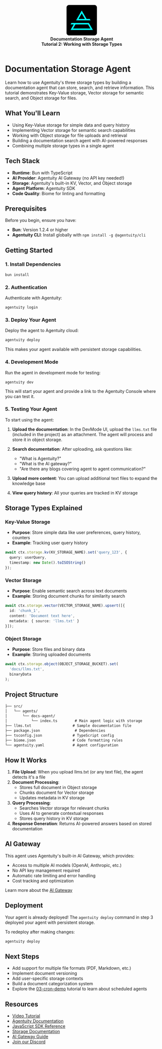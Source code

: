 <div align="center">
    <img src="https://raw.githubusercontent.com/agentuity/cli/refs/heads/main/.github/Agentuity.png" alt="Agentuity" width="100"/> <br/>
    <strong>Documentation Storage Agent</strong> <br/>
    <strong>Tutorial 2: Working with Storage Types</strong> <br/>
<br />
</div>

# Documentation Storage Agent

Learn how to use Agentuity's three storage types by building a documentation agent that can store, search, and retrieve information. This tutorial demonstrates Key-Value storage, Vector storage for semantic search, and Object storage for files.

## What You'll Learn

- Using Key-Value storage for simple data and query history
- Implementing Vector storage for semantic search capabilities
- Working with Object storage for file uploads and retrieval
- Building a documentation search agent with AI-powered responses
- Combining multiple storage types in a single agent

## Tech Stack

- **Runtime**: Bun with TypeScript
- **AI Provider**: Agentuity AI Gateway (no API key needed!)
- **Storage**: Agentuity's built-in KV, Vector, and Object storage
- **Agent Platform**: Agentuity SDK
- **Code Quality**: Biome for linting and formatting

## Prerequisites

Before you begin, ensure you have:

- **Bun**: Version 1.2.4 or higher
- **Agentuity CLI**: Install globally with `npm install -g @agentuity/cli`

## Getting Started

### 1. Install Dependencies

```bash
bun install
```

### 2. Authentication

Authenticate with Agentuity:

```bash
agentuity login
```

### 3. Deploy Your Agent

Deploy the agent to Agentuity cloud:

```bash
agentuity deploy
```

This makes your agent available with persistent storage capabilities.

### 4. Development Mode

Run the agent in development mode for testing:

```bash
agentuity dev
```

This will start your agent and provide a link to the Agentuity Console where you can test it.

### 5. Testing Your Agent

To start using the agent:

1. **Upload the documentation**: In the DevMode UI, upload the `llms.txt` file (included in the project) as an attachment. The agent will process and store it in object storage.

2. **Search documentation**: After uploading, ask questions like:
   - "What is Agentuity?"
   - "What is the AI gateway?"
   - "Are there any blogs covering agent to agent communication?"

3. **Upload more content**: You can upload additional text files to expand the knowledge base

4. **View query history**: All your queries are tracked in KV storage

## Storage Types Explained

### Key-Value Storage
- **Purpose**: Store simple data like user preferences, query history, counters
- **Example**: Tracking user query history
```typescript
await ctx.storage.kv(KV_STORAGE_NAME).set('query_123', {
  query: userQuery,
  timestamp: new Date().toISOString()
});
```

### Vector Storage
- **Purpose**: Enable semantic search across text documents
- **Example**: Storing document chunks for similarity search
```typescript
await ctx.storage.vector(VECTOR_STORAGE_NAME).upsert([{
  id: 'chunk_1',
  content: 'Document text here',
  metadata: { source: 'llms.txt' }
}]);
```

### Object Storage
- **Purpose**: Store files and binary data
- **Example**: Storing uploaded documents
```typescript
await ctx.storage.object(OBJECT_STORAGE_BUCKET).set(
  'docs/llms.txt',
  binaryData
);
```

## Project Structure

```
├── src/
│   └── agents/
│       └── docs-agent/
│           └── index.ts        # Main agent logic with storage
├── llms.txt                   # Sample documentation file
├── package.json                # Dependencies
├── tsconfig.json              # TypeScript config
├── biome.json                 # Code formatting rules
└── agentuity.yaml             # Agent configuration
```

## How It Works

1. **File Upload**: When you upload llms.txt (or any text file), the agent detects it's a file
2. **Document Processing**: 
   - Stores full document in Object storage
   - Chunks document for Vector storage
   - Updates metadata in KV storage
3. **Query Processing**:
   - Searches Vector storage for relevant chunks
   - Uses AI to generate contextual responses
   - Stores query history in KV storage
4. **Response Generation**: Returns AI-powered answers based on stored documentation

## AI Gateway

This agent uses Agentuity's built-in AI Gateway, which provides:
- Access to multiple AI models (OpenAI, Anthropic, etc.)
- No API key management required
- Automatic rate limiting and error handling
- Cost tracking and optimization

Learn more about the [AI Gateway](https://agentuity.dev/Guides/ai-gateway)

## Deployment

Your agent is already deployed! The `agentuity deploy` command in step 3 deployed your agent with persistent storage.

To redeploy after making changes:

```bash
agentuity deploy
```

## Next Steps

- Add support for multiple file formats (PDF, Markdown, etc.)
- Implement document versioning
- Add user-specific storage contexts
- Build a document categorization system
- Explore the [03-cron-demo](../03-cron-demo/) tutorial to learn about scheduled agents

## Resources

- [Video Tutorial](https://www.youtube.com/watch?v=rT9eCMRztpI)
- [Agentuity Documentation](https://agentuity.dev)
- [JavaScript SDK Reference](https://agentuity.dev/SDKs/javascript)
- [Storage Documentation](https://agentuity.dev/SDKs/javascript#storage)
- [AI Gateway Guide](https://agentuity.dev/Guides/ai-gateway)
- [Join our Discord](https://discord.gg/agentuity)